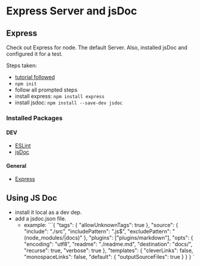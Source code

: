 # Express Server and jsDoc

## Express

Check out Express for node. The default Server.
Also, installed jsDoc and configured it for a test.

Steps taken:

- [tutorial followed](https://developer.mozilla.org/en-US/docs/Learn/Server-side/Express_Nodejs/development_environment)
- `npm init`
- follow all prompted steps
- install express: `npm install express`
- install jsdoc: `npm install --save-dev jsdoc`

### Installed Packages

#### DEV

- [ESLint](https://eslint.org/)
- [jsDoc](https://github.com/jsdoc/jsdoc)

#### General

- [Express](https://expressjs.com/)

## Using JS Doc

- install it local as a dev dep.
- add a jsdoc.json file.
  - example: ```{
  "tags": {
    "allowUnknownTags": true
  },
  "source": {
    "include": "./src",
    "includePattern": ".js$",
    "excludePattern": "(node_modules/|docs)"
  },
  "plugins": ["plugins/markdown"],
  "opts": {
    "encoding": "utf8",
    "readme": "./readme.md",
    "destination": "docs/",
    "recurse": true,
    "verbose": true
  },
  "templates": {
    "cleverLinks": false,
    "monospaceLinks": false,
    "default": {
      "outputSourceFiles": true
    }
  }
}
`
